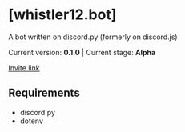 # [whistler12.bot]
A bot written on discord.py (formerly on discord.js)

Current version: **0.1.0** | Current stage: **Alpha**

[Invite link]

## Requirements
* discord.py
* dotenv

 [Invite link]: https://discord.com/api/oauth2/authorize?client_id=874394926413144126&permissions=8&scope=bot
